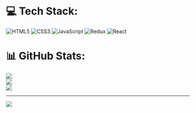 
# 💻 Tech Stack:
![HTML5](https://img.shields.io/badge/html5-%23E34F26.svg?style=for-the-badge&logo=html5&logoColor=white) ![CSS3](https://img.shields.io/badge/css3-%231572B6.svg?style=for-the-badge&logo=css3&logoColor=white) ![JavaScript](https://img.shields.io/badge/javascript-%23323330.svg?style=for-the-badge&logo=javascript&logoColor=%23F7DF1E) ![Redux](https://img.shields.io/badge/redux-%23593d88.svg?style=for-the-badge&logo=redux&logoColor=white) ![React](https://img.shields.io/badge/react-%2320232a.svg?style=for-the-badge&logo=react&logoColor=%2361DAFB)
# 📊 GitHub Stats:
![](https://github-readme-stats.vercel.app/api?username=MalaniDhruvin&theme=dark&hide_border=false&include_all_commits=false&count_private=false)<br/>
![](https://github-readme-streak-stats.herokuapp.com/?user=MalaniDhruvin&theme=dark&hide_border=false)<br/>
![](https://github-readme-stats.vercel.app/api/top-langs/?username=MalaniDhruvin&theme=dark&hide_border=false&include_all_commits=false&count_private=false&layout=compact)

---
[![](https://visitcount.itsvg.in/api?id=MalaniDhruvin&icon=0&color=0)](https://visitcount.itsvg.in)

<!-- Proudly created with GPRM ( https://gprm.itsvg.in ) -->
